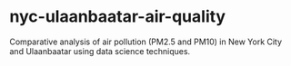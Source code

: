 # nyc-ulaanbaatar-air-quality
Comparative analysis of air pollution (PM2.5 and PM10) in New York City and Ulaanbaatar using data science techniques.
